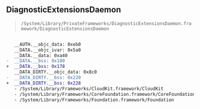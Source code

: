## DiagnosticExtensionsDaemon

> `/System/Library/PrivateFrameworks/DiagnosticExtensionsDaemon.framework/DiagnosticExtensionsDaemon`

```diff

   __AUTH.__objc_data: 0xeb0
   __DATA.__objc_ivar: 0x5a0
   __DATA.__data: 0xa40
-  __DATA.__bss: 0x180
+  __DATA.__bss: 0x178
   __DATA_DIRTY.__objc_data: 0x8c0
-  __DATA_DIRTY.__bss: 0x220
+  __DATA_DIRTY.__bss: 0x228
   - /System/Library/Frameworks/CloudKit.framework/CloudKit
   - /System/Library/Frameworks/CoreFoundation.framework/CoreFoundation
   - /System/Library/Frameworks/Foundation.framework/Foundation

```
